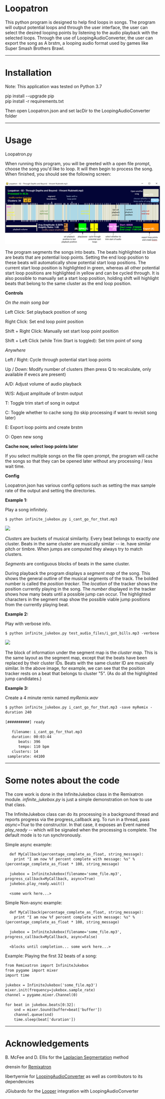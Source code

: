 # Loopatron

This python program is designed to help find loops in songs. The program will output potential loops and through the user interface, the user can select the desired looping points by listening to the audio playback with the selected loops. Through the use of LoopingAudioConverter, the user can export the song as A brstm, a looping audio format used by games like Super Smash Brothers Brawl.

***
# Installation
Note: This application was tested on Python 3.7

pip install --upgrade pip  
pip install -r requirements.txt  

Then open Loopatron.json and set lacDir to the LoopingAudioConverter folder
***
# Usage

Loopatron.py 

When running this program, you will be greeted with a open file prompt, choose the song you'd like to loop. It will then begin to process the song. When finished, you should see the following screen:

<img src='resources/DemoLabels.png'/>

The program segments the songs into beats. The beats highlighted in blue are beats that are potential loop points. Setting the end loop position to these beats will automatically show potential start loop positions. The current start loop position is highlighted in green, whereas all other potential start loop positions are highlighted in yellow and can be cycled through. It is also possible to manually set a start loop position, holding shift will highlight beats that belong to the same cluster as the end loop position. 

**Controls**

_On the main song bar_

Left Click: Set playback position of song

Right Click: Set end loop point position

Shift + Right Click: Manually set start loop point position

Shift + Left Click (while Trim Start is toggled): Set trim point of song 

_Anywhere_

Left / Right: Cycle through potential start loop points

Up / Down: Modify number of clusters (then press Q to recalculate, only available if evecs are present)

A/D: Adjust volume of audio playback

W/S: Adjust amplitude of brstm output



T: Toggle trim start of song in output

C: Toggle whether to cache song (to skip processing if want to revisit song later)

E: Export loop points and create brstm

O: Open new song

**Cache now, select loop points later**

If you select multiple songs on the file open prompt, the program will cache the songs so that they can be opened later without any processing / less wait time.

**Config**

Loopatron.json has various config options such as setting the max sample rate of the output and setting the directories.

**Example 1:**

Play a song infinitely.

    $ python infinite_jukebox.py i_cant_go_for_that.mp3

<img src='resources/playback.png'/>

*Clusters* are buckets of musical similarity. Every beat belongs to exactly *one* cluster. Beats in the same cluster are musically similar -- ie. have similar pitch or timbre. When jumps are computed they always try to match clusters.

*Segments* are contiguous blocks of beats in the same cluster.

During playback the program displays a *segment map* of the song. This shows the general outline of the musical segments of the track. The bolded number is called the *position tracker*. The *location* of the tracker shows the position currently playing in the song. The *number* displayed in the tracker shows how many beats until a possible jump can occur. The highlighted characters in the segment map show the possible viable jump positions from the currently playing beat.

**Example 2:**

Play with verbose info.

    $ python infinite_jukebox.py test_audio_files/i_got_bills.mp3 -verbose

<img src="images/verbose.png"/>

The block of information under the segment map is the *cluster map*. This is the same layout as the segment map, except that the beats have been replaced by their cluster IDs. Beats with the same cluster ID are musically similar. In the above image, for example, we can see that the position tracker rests on a beat that belongs to cluster "5". (As do all the highlighted jump candidates.)

**Example 3:**

Create a 4 minute remix named *myRemix.wav*

    $ python infinite_jukebox.py i_cant_go_for_that.mp3 -save myRemix -duration 240

    [##########] ready

       filename: i_cant_go_for_that.mp3
       duration: 00:03:44
          beats: 396
          tempo: 110 bpm
       clusters: 14
     samplerate: 44100


***

# Some notes about the code

The core work is done in the InfiniteJukebox class in the Remixatron module. *infinite_jukebox.py* is just a simple demonstration on how to use that class.

The InfiniteJukebox class can do its processing in a background thread and reports progress via the progress_callback arg. To run in a thread, pass *async=True* to the constructor. In that case, it exposes an Event named *play_ready* -- which will be signaled when the processing is complete. The default mode is to run synchronously.

Simple async example:

      def MyCallback(percentage_complete_as_float, string_message):
        print "I am now %f percent complete with message: %s" % (percentage_complete_as_float * 100, string_message)

      jukebox = InfiniteJukebox(filename='some_file.mp3', progress_callback=MyCallback, async=True)
      jukebox.play_ready.wait()

      <some work here...>

Simple Non-async example:

      def MyCallback(percentage_complete_as_float, string_message):
        print "I am now %f percent complete with message: %s" % (percentage_complete_as_float * 100, string_message)

      jukebox = InfiniteJukebox(filename='some_file.mp3', progress_callback=MyCallback, async=False)

      <blocks until completion... some work here...>

Example: Playing the first 32 beats of a song:

    from Remixatron import InfiniteJukebox
    from pygame import mixer
    import time

    jukebox = InfiniteJukebox('some_file.mp3')
    mixer.init(frequency=jukebox.sample_rate)
    channel = pygame.mixer.Channel(0)

    for beat in jukebox.beats[0:32]:
        snd = mixer.Sound(buffer=beat['buffer'])
        channel.queue(snd)
        time.sleep(beat['duration'])

***

# Acknowledgements
B. McFee and D. Ellis for the [Laplacian Segmentation](https://librosa.org/librosa_gallery/auto_examples/plot_segmentation.html#sphx-glr-auto-examples-plot-segmentation-py) method

drensin for [Remixatron](https://github.com/drensin/Remixatron)

libertyernie for [LoopingAudioConverter](https://github.com/libertyernie/LoopingAudioConverter) as well as contributors to its dependencies

JGiubardo for the [Looper](https://github.com/JGiubardo/Looper) integration with LoopingAudioConverter
